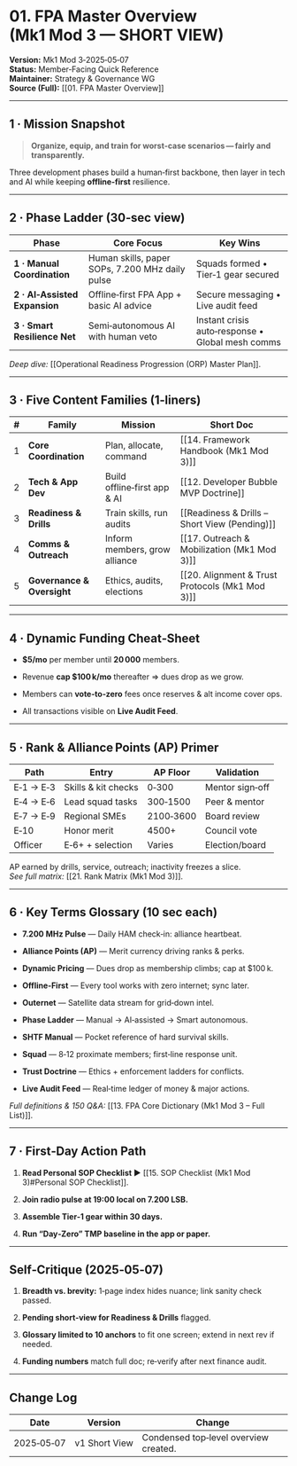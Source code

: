 # 01. FPA Master Overview (Mk1 Mod 3 — SHORT VIEW)

**Version:** Mk1 Mod 3‑2025‑05‑07  
**Status:** Member‑Facing Quick Reference  
**Maintainer:** Strategy & Governance WG  
**Source (Full):** [[01. FPA Master Overview]] 

---

## 1 · Mission Snapshot

> **Organize, equip, and train for worst‑case scenarios — fairly and transparently.**

Three development phases build a human‑first backbone, then layer in tech and AI while keeping **offline‑first** resilience.

---

## 2 · Phase Ladder (30‑sec view)

|Phase|Core Focus|Key Wins|
|---|---|---|
|**1 · Manual Coordination**|Human skills, paper SOPs, 7.200 MHz daily pulse|Squads formed • Tier‑1 gear secured|
|**2 · AI‑Assisted Expansion**|Offline‑first FPA App + basic AI advice|Secure messaging • Live audit feed|
|**3 · Smart Resilience Net**|Semi‑autonomous AI with human veto|Instant crisis auto‑response • Global mesh comms|

_Deep dive:_ [[Operational Readiness Progression (ORP) Master Plan]].

---

## 3 · Five Content Families (1‑liners)

|#|Family|Mission|Short Doc|
|---|---|---|---|
|1|**Core Coordination**|Plan, allocate, command|[[14. Framework Handbook (Mk1 Mod 3)]]|
|2|**Tech & App Dev**|Build offline‑first app & AI|[[12. Developer Bubble MVP Doctrine]]|
|3|**Readiness & Drills**|Train skills, run audits|[[Readiness & Drills – Short View (Pending)]]|
|4|**Comms & Outreach**|Inform members, grow alliance|[[17. Outreach & Mobilization (Mk1 Mod 3)]]|
|5|**Governance & Oversight**|Ethics, audits, elections|[[20. Alignment & Trust Protocols (Mk1 Mod 3)]]|

---

## 4 · Dynamic Funding Cheat‑Sheet

- **$5/mo** per member until **20 000** members.
    
- Revenue **cap $100 k/mo** thereafter ⇒ dues drop as we grow.
    
- Members can **vote‑to‑zero** fees once reserves & alt income cover ops.
    
- All transactions visible on **Live Audit Feed**.
    

---

## 5 · Rank & Alliance Points (AP) Primer

|Path|Entry|AP Floor|Validation|
|---|---|---|---|
|E‑1 → E‑3|Skills & kit checks|0‑300|Mentor sign‑off|
|E‑4 → E‑6|Lead squad tasks|300‑1500|Peer & mentor|
|E‑7 → E‑9|Regional SMEs|2100‑3600|Board review|
|E‑10|Honor merit|4500+|Council vote|
|Officer|E‑6+ + selection|Varies|Election/board|

AP earned by drills, service, outreach; inactivity freezes a slice.  
_See full matrix:_ [[21. Rank Matrix (Mk1 Mod 3)]].

---

## 6 · Key Terms Glossary (10 sec each)

- **7.200 MHz Pulse** — Daily HAM check‑in: alliance heartbeat.
    
- **Alliance Points (AP)** — Merit currency driving ranks & perks.
    
- **Dynamic Pricing** — Dues drop as membership climbs; cap at $100 k.
    
- **Offline‑First** — Every tool works with zero internet; sync later.
    
- **Outernet** — Satellite data stream for grid‑down intel.
    
- **Phase Ladder** — Manual → AI‑assisted → Smart autonomous.
    
- **SHTF Manual** — Pocket reference of hard survival skills.
    
- **Squad** — 8‑12 proximate members; first‑line response unit.
    
- **Trust Doctrine** — Ethics + enforcement ladders for conflicts.
    
- **Live Audit Feed** — Real‑time ledger of money & major actions.
    

_Full definitions & 150 Q&A:_ [[13. FPA Core Dictionary (Mk1 Mod 3 – Full List)]].

---

## 7 · First‑Day Action Path

1. **Read Personal SOP Checklist ▶︎** [[15. SOP Checklist (Mk1 Mod 3)#Personal SOP Checklist]].
    
2. **Join radio pulse at 19:00 local on 7.200 LSB.**
    
3. **Assemble Tier‑1 gear within 30 days.**
    
4. **Run “Day‑Zero” TMP baseline in the app or paper.**
    

---

## Self‑Critique (2025‑05‑07)

1. **Breadth vs. brevity:** 1‑page index hides nuance; link sanity check passed.
    
2. **Pending short‑view for Readiness & Drills** flagged.
    
3. **Glossary limited to 10 anchors** to fit one screen; extend in next rev if needed.
    
4. **Funding numbers** match full doc; re‑verify after next finance audit.
    

---

## Change Log

| Date       | Version       | Change                                |
| ---------- | ------------- | ------------------------------------- |
| 2025‑05‑07 | v1 Short View | Condensed top‑level overview created. |